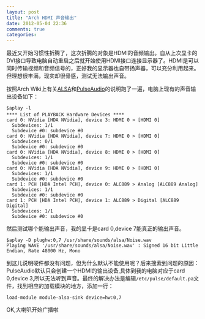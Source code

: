 ```yaml
---
layout: post
title: "Arch HDMI 声音输出"
date: 2012-05-04 22:36
comments: true
categories: 
---
```

最近又开始习惯性折腾了，这次折腾的对象是HDMI的音频输出。自从上次显卡的DVI接口导致电脑自动重启之后就开始使用HDMI接口连接显示器了。HDMI是可以同时传输视频和音频信号的，正好我的显示器也自带扬声器，可以充分利用起来。但理想很丰满，现实却很骨感，测试无法输出声音。
<!--more-->
按照Arch Wiki上有关[ALSA](https://wiki.archlinux.org/index.php/Advanced_Linux_Sound_Architecture)和[PulseAudio](https://wiki.archlinux.org/index.php/PulseAudio)的说明跑了一遍，电脑上现有的声音输出设备如下：

    $aplay -l
    **** List of PLAYBACK Hardware Devices ****　
    card 0: NVidia [HDA NVidia], device 3: HDMI 0 > [HDMI 0]
      Subdevices: 1/1
      Subdevice #0: subdevice #0
    card 0: NVidia [HDA NVidia], device 7: HDMI 0 > [HDMI 0]
      Subdevices: 0/1
      Subdevice #0: subdevice #0
    card 0: NVidia [HDA NVidia], device 8: HDMI 0 > [HDMI 0]
      Subdevices: 1/1
      Subdevice #0: subdevice #0
    card 0: NVidia [HDA NVidia], device 9: HDMI 0 > [HDMI 0]
      Subdevices: 1/1
      Subdevice #0: subdevice #0
    card 1: PCH [HDA Intel PCH], device 0: ALC889 > Analog [ALC889 Analog]
      Subdevices: 1/1
      Subdevice #0: subdevice #0
    card 1: PCH [HDA Intel PCH], device 1: ALC889 > Digital [ALC889 Digital]
      Subdevices: 1/1
      Subdevice #0: subdevice #0
然后测试哪个能输出声音，我的显卡是card 0,device 7能真正的输出声音。

    $aplay -D plughw:0,7 /usr/share/sounds/alsa/Noise.wav 
    Playing WAVE '/usr/share/sounds/alsa/Noise.wav' : Signed 16 bit Little Endian, Rate 48000 Hz, Mono

到这儿说明硬件都没有问题，但为什么默认不能使用呢？后来搜索到问题的原因：PulseAudio默认只会创建一个HDMI的输出设备,具体到我的电脑对应于card 0,device 3,所以无法听到声音。最终的解决办法是编辑`/etc/pulse/default.pa`文件，找到相应的加载模块的地方，添加一行：

    load-module module-alsa-sink device=hw:0,7
OK,大喇叭开始广播啦